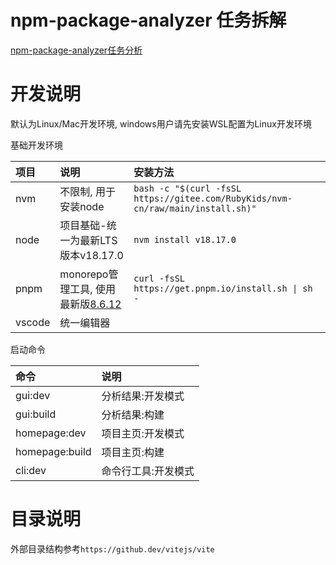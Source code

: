 #   npm-package-analyzer 任务拆解

[npm-package-analyzer任务分析](https://hi85012z1e8.feishu.cn/docx/YlL4dPM0wo9CN1xXLaoc5mu4nFh?from=from_copylink)

#   开发说明

默认为Linux/Mac开发环境, windows用户请先安装WSL配置为Linux开发环境

基础开发环境

| 项目   | 说明                                                                   | 安装方法                                                                        |
| :----- | :--------------------------------------------------------------------- | :------------------------------------------------------------------------------ |
| nvm    | 不限制, 用于安装node                                                   | `bash -c "$(curl -fsSL https://gitee.com/RubyKids/nvm-cn/raw/main/install.sh)"` |
| node   | 项目基础-统一为最新LTS版本v18.17.0                                     | `nvm install v18.17.0`                                                          |
| pnpm   | monorepo管理工具, 使用最新版[8.6.12](https://www.pnpm.cn/installation) | `curl -fsSL https://get.pnpm.io/install.sh \| sh -`                             |
| vscode | 统一编辑器                                                             |                                                                                 |

启动命令

| 命令           | 说明                |
| :------------- | :------------------ |
| gui:dev        | 分析结果:开发模式   |
| gui:build      | 分析结果:构建       |
| homepage:dev   | 项目主页:开发模式   |
| homepage:build | 项目主页:构建       |
| cli:dev        | 命令行工具:开发模式 |


#   目录说明

外部目录结构参考`https://github.dev/vitejs/vite`
